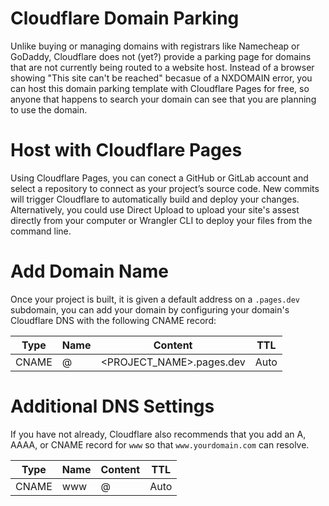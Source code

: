 # Cloudflare Domain Parking

Unlike buying or managing domains with registrars like Namecheap or GoDaddy, Cloudflare does not (yet?) provide a parking page for domains that are not currently being routed to a website host. Instead of a browser showing "This site can't be reached" becasue of a NXDOMAIN error, you can host this domain parking template with Cloudflare Pages for free, so anyone that happens to search your domain can see that you are planning to use the domain.

# Host with Cloudflare Pages

Using Cloudflare Pages, you can conect a GitHub or GitLab account and select a repository to connect as your project’s source code. New commits will trigger Cloudflare to automatically build and deploy your changes. Alternatively, you could use Direct Upload to upload your site's assest directly from your computer or Wrangler CLI to deploy your files from the command line.

# Add Domain Name
Once your project is built, it is given a default address on a `.pages.dev` subdomain, you can add your domain by configuring your domain's Cloudflare DNS with the following CNAME record:

| Type  | Name | Content                  | TTL  |
| ------| ---- | ------------------------ | ---- |
| CNAME | @    | <PROJECT_NAME>.pages.dev | Auto | 

# Additional DNS Settings

If you have not already, Cloudflare also recommends that you add an A, AAAA, or CNAME record for `www` so that `www.yourdomain.com` can resolve. 

| Type  | Name | Content | TTL  |
| ------| ---- | ------- | ---- |
| CNAME | www  | @       | Auto |
